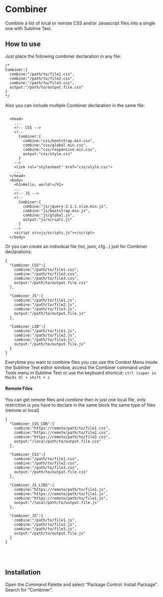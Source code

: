 # Combiner
Combine a list of local or remote CSS and/or Javascript files into a single one with Sublime Text.


## How to use
Just place the following combiner declaration in any file:

```
/*
Combiner:{
  combine:"/path/to/file1.css",
  combine:"/path/to/file2.css",
  combine:"/path/to/file3.css",
  output:"/path/to/output.file.css"
}
*/
```

Also you can include multiple Combiner declaration in the same file:

```

  <head>
    ...
    <!-- CSS -->  
    <!--
      Combiner:{
        combine:"css/bootstrap.min.css",
        combine:"css/global.min.css",
        combine:"css/responsive.min.css",
        output:"css/style.css"
      }
    -->
    <link rel="stylesheet" href="css/style.css">
    ...
  </head>
  <body>
    <h1>Hello, world!</h1>
    ...
    <!-- JS -->
    <!--
      Combiner:{
        combine:"js/jquery-3.1.1.slim.min.js",
        combine:"js/bootstrap.min.js",
        combine:"js/global.js",
        output:"js/scripts.js"
      }
    -->
    <script src=js/scripts.js"></script>
  </body>

```

Or you can create an individual file (txt, json, cfg...) just for Combiner declarations:

```
{
  "Combiner_CSS":{
    combine:"/path/to/file1.css",
    combine:"/path/to/file2.css",
    combine:"/path/to/file3.css",
    output:"/path/to/output.file.css"
  },
  
  "Combiner_JS":{
    combine:"/path/to/file1.js",
    combine:"/path/to/file2.js",
    combine:"/path/to/file3.js",
    output:"/path/to/output.file.js"
  },
  
  "Combiner_LIB":{
    combine:"/path/to/file1.js",
    combine:"/path/to/file2.js",
    combine:"/path/to/file3.js",
    output:"/path/to/output.file.js"
  }
}

```

Everytime you want to combine files you can use the Context Menu inside the Sublime Text editor window, access the Combiner command under Tools menu in Sublime Text or use the keyboard shortcut: `ctrl (super in MacOs X) + shift + c`


#### Remote Files

You can get remote files and combine then in just one local file, only restriction is you have to declare in the same block the same type of files (remote or local)

```
{ 
  "Combiner_CSS_CDN":{
    combine:"https://remote/path/to/file1.css",
    combine:"https://remote/path/to/file2.css",
    combine:"https://remote/path/to/file3.css",
    output:"/local/path/to/output.file.css"
  },

  "Combiner_CSS":{
    combine:"/path/to/file1.css",
    combine:"/path/to/file2.css",
    combine:"/path/to/file3.css",
    output:"/path/to/output.file.css"
  },

  "Combiner_JS_LIBS":{
    combine:"https://remote/path/to/file1.js",
    combine:"https://remote/path/to/file1.js",
    combine:"https://remote/path/to/file1.js",
    output:"/local/path/to/output.file.js"
  },
  
  "Combiner_JS":{
    combine:"/path/to/file1.js",
    combine:"/path/to/file2.js",
    combine:"/path/to/file3.js",
    output:"/path/to/output.file.js"
  }
}

```


<br><br>

## Installation
Open the Command Palette and select “Package Control: Install Package”. Search for “Combiner”.
